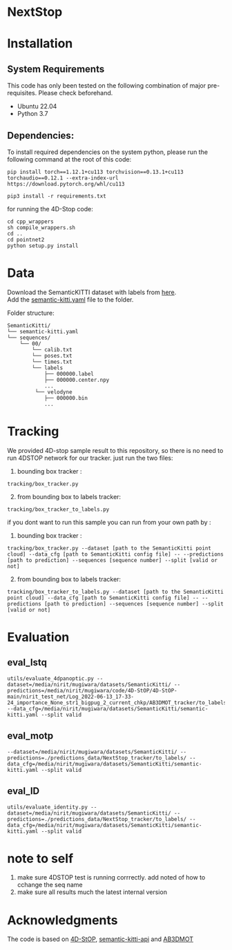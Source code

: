 # NextStop

# Installation
## System Requirements
This code has only been tested on the following combination of major pre-requisites. Please check beforehand.

* Ubuntu 22.04
* Python 3.7

## Dependencies:
To install required dependencies on the system python, please run the following command at the root of this code:
```
pip install torch==1.12.1+cu113 torchvision==0.13.1+cu113 torchaudio==0.12.1 --extra-index-url https://download.pytorch.org/whl/cu113

pip3 install -r requirements.txt
```

for running the  4D-Stop code:

```
cd cpp_wrappers
sh compile_wrappers.sh
cd ..
cd pointnet2
python setup.py install
```

# Data
Download the SemanticKITTI dataset with labels from [here](http://semantic-kitti.org/dataset.html#download/).  
Add the [semantic-kitti.yaml](https://github.com/PRBonn/semantic-kitti-api/blob/master/config/semantic-kitti.yaml) file to the folder.

Folder structure:
```
SemanticKitti/  
└── semantic-kitti.yaml  
└── sequences/  
    └── 00/  
        └── calib.txt  
        └── poses.txt  
        └── times.txt  
        └── labels  
            ├── 000000.label  
            ├── 000000.center.npy  
            ...  
         └── velodyne  
            ├── 000000.bin  
            ...
```
# Tracking
We provided 4D-stop sample result to this repository, so there is no need to run 4DSTOP network for our tracker.
just run the two files: 

1. bounding box tracker :
```
tracking/box_tracker.py
```
2. from bounding box to labels tracker:
```
tracking/box_tracker_to_labels.py
```

if you dont want to run this sample you can run from your own path by :
1. bounding box tracker :
```
tracking/box_tracker.py --dataset [path to the SemanticKitti point cloud] --data_cfg [path to SemanticKitti config file] -- --predictions [path to prediction] --sequences [sequence number] --split [valid or not]
```
2. from bounding box to labels tracker:
```
tracking/box_tracker_to_labels.py --dataset [path to the SemanticKitti point cloud] --data_cfg [path to SemanticKitti config file] -- --predictions [path to prediction] --sequences [sequence number] --split [valid or not]
```

# Evaluation

## eval_lstq
```
utils/evaluate_4dpanoptic.py --dataset=/media/nirit/mugiwara/datasets/SemanticKitti/ --predictions=/media/nirit/mugiwara/code/4D-StOP/4D-StOP-main/nirit_test_net/Log_2022-06-13_17-33-24_importance_None_str1_bigpug_2_current_chkp/AB3DMOT_tracker/to_labels/ --data_cfg=/media/nirit/mugiwara/datasets/SemanticKitti/semantic-kitti.yaml --split valid
```

## eval_motp
```
--dataset=/media/nirit/mugiwara/datasets/SemanticKitti/ --predictions=./predictions_data/NextStop_tracker/to_labels/ --data_cfg=/media/nirit/mugiwara/datasets/SemanticKitti/semantic-kitti.yaml --split valid
```

## eval_lD
```
utils/evaluate_identity.py --dataset=/media/nirit/mugiwara/datasets/SemanticKitti/ --predictions=./predictions_data/NextStop_tracker/to_labels/ --data_cfg=/media/nirit/mugiwara/datasets/SemanticKitti/semantic-kitti.yaml --split valid
```


# note to self
1. make sure 4DSTOP test is running corrrectly. add noted of how to cchange the seq name
2. make sure all results much the latest internal version


# Acknowledgments
The code is based on [4D-StOP](https://github.com/LarsKreuzberg/4D-StOP), [semantic-kitti-api](https://github.com/PRBonn/semantic-kitti-api) and [AB3DMOT](https://github.com/xinshuoweng/AB3DMOT)
